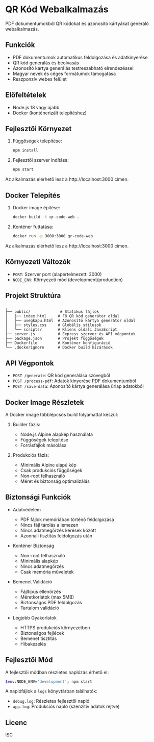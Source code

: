 # QR Kód Webalkalmazás

PDF dokumentumokból QR kódokat és azonosító kártyákat generáló webalkalmazás.

## Funkciók

- PDF dokumentumok automatikus feldolgozása és adatkinyerése
- QR kód generálás és beolvasás
- Azonosító kártya generálás testreszabható elrendezéssel
- Magyar nevek és céges formátumok támogatása
- Reszponzív webes felület

## Előfeltételek

- Node.js 18 vagy újabb
- Docker (konténerizált telepítéshez)

## Fejlesztői Környezet

1. Függőségek telepítése:
   ```bash
   npm install
   ```

2. Fejlesztői szerver indítása:
   ```bash
   npm start
   ```

Az alkalmazás elérhető lesz a http://localhost:3000 címen.

## Docker Telepítés

1. Docker image építése:
   ```bash
   docker build -t qr-code-web .
   ```

2. Konténer futtatása:
   ```bash
   docker run -p 3000:3000 qr-code-web
   ```

Az alkalmazás elérhető lesz a http://localhost:3000 címen.

## Környezeti Változók

- `PORT`: Szerver port (alapértelmezett: 3000)
- `NODE_ENV`: Környezeti mód (development/production)

## Projekt Struktúra

```
.
├── public/             # Statikus fájlok
│   ├── index.html     # Fő QR kód generátor oldal
│   ├── uvegkapu.html  # Azonosító kártya generátor oldal
│   ├── styles.css     # Globális stílusok
│   └── scripts/       # Kliens oldali JavaScript
├── server.js          # Express szerver és API végpontok
├── package.json       # Projekt függőségek
├── Dockerfile         # Konténer konfiguráció
└── .dockerignore      # Docker build kizárások
```

## API Végpontok

- `POST /generate`: QR kód generálása szövegből
- `POST /process-pdf`: Adatok kinyerése PDF dokumentumból
- `POST /save-data`: Azonosító kártya generálása űrlap adatokból

## Docker Image Részletek

A Docker image többlépcsős build folyamattal készül:

1. Builder fázis:
   - Node.js Alpine alapkép használata
   - Függőségek telepítése
   - Forrásfájlok másolása

2. Produkciós fázis:
   - Minimális Alpine alapú kép
   - Csak produkciós függőségek
   - Non-root felhasználó
   - Méret és biztonság optimalizálás

## Biztonsági Funkciók

- Adatvédelem
  * PDF fájlok memóriában történő feldolgozása
  * Nincs fájl tárolás a lemezen
  * Nincs adatmegőrzés kérések között
  * Azonnali tisztítás feldolgozás után

- Konténer Biztonság
  * Non-root felhasználó
  * Minimális alapkép
  * Nincs adatmegőrzés
  * Csak memória műveletek

- Bemenet Validáció
  * Fájltípus ellenőrzés
  * Méretkorlátok (max 5MB)
  * Biztonságos PDF feldolgozás
  * Tartalom validáció

- Legjobb Gyakorlatok
  * HTTPS produkciós környezetben
  * Biztonságos fejlécek
  * Bemenet tisztítás
  * Hibakezelés

## Fejlesztői Mód

A fejlesztői módban részletes naplózás érhető el:

```bash
$env:NODE_ENV='development'; npm start
```

A naplófájlok a `logs` könyvtárban találhatók:
- `debug.log`: Részletes fejlesztői napló
- `app.log`: Produkciós napló (szenzitív adatok rejtve)

## Licenc

ISC
